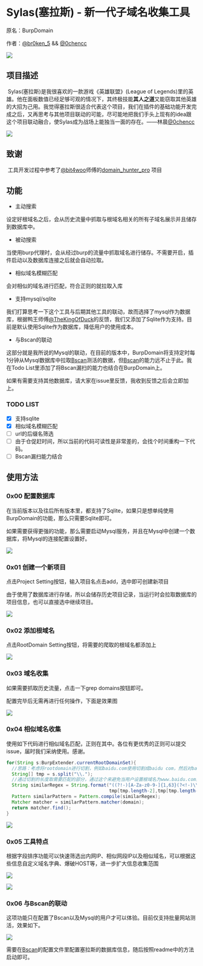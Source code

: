 # Sylas(塞拉斯) - 新一代子域名收集工具

原名：BurpDomain

作者：[@br0ken_5](https://github.com/broken5) && [@0chencc](https://github.com/0chencc)

![](img/index.png)

## 项目描述

​	Sylas(塞拉斯)是我很喜欢的一款游戏《英雄联盟》(League of Legends)里的英雄。他在面板数值已经足够可观的情况下，其终极技能**其人之道**又能窃取其他英雄的大招为己用。我觉得塞拉斯很适合代表这个项目，我们在插件的基础功能开发完成之后，又再思考与其他项目联动的可能，尽可能地把我们手头上现有的idea跟这个项目联动融合，使Sylas成为战场上能独当一面的存在。——林晨[@0chencc](https://github.com/0chencc)

![](img/Sylas.jpeg)

## 致谢

​	工具开发过程中参考了[@bit4woo](https://github.com/bit4woo)师傅的[domain_hunter_pro](https://github.com/bit4woo/domain_hunter_pro) 项目

## 功能

* 主动搜索

设定好根域名之后，会从历史流量中抓取与根域名相关的所有子域名展示并且储存到数据库中。

* 被动搜索

当使用burp代理时，会从经过burp的流量中抓取域名进行储存。不需要开启，插件启动以及数据库连接之后就会自动拉取。

* 相似域名模糊匹配

会对相似的域名进行匹配，符合正则的就拉取入库

* 支持mysql/sqlite

我们打算思考一下这个工具与后期其他工具的联动，故而选择了mysql作为数据库，根据鸭王师傅[@TheKingOfDuck](https://github.com/TheKingOfDuck)的反馈，我们又添加了Sqlite作为支持。目前是默认使用Sqlite作为数据库，降低用户的使用成本。

* 与Bscan的联动

这部分就是我所说的Mysql的联动，在目前的版本中，BurpDomain将支持定时每1分钟从Mysql数据库中拉取[Bscan](https://github.com/broken5/bscan/tree/sylas)测活的数据，但[Bscan](https://github.com/broken5/bscan/tree/sylas)的能力远不止于此。我在Todo List里添加了将Bscan漏扫的能力也结合在BurpDomain上。

如果有需要支持其他数据库，请大家在issue里反馈，我收到反馈之后会立即加上。

### TODO LIST

- [x] 支持sqlite
- [x] 相似域名模糊匹配
- [ ] url的后缀名筛选
- [ ] 由于仓促赶时间，所以当前的代码可读性是非常差的，会找个时间重构一下代码。
- [ ] Bscan漏扫能力结合

## 使用方法

### 0x00 配置数据库

在当前版本以及往后所有版本里，都支持了Sqlite，如果只是想单纯使用BurpDomain的功能，那么只需要Sqlite即可。

如果需要获得更强的功能，那么需要启动Mysql服务，并且在Mysql中创建一个数据库，将Mysql的连接配置设置好。

![](img/databaseSetting.png)

### 0x01 创建一个新项目

点击Project Setting按钮，输入项目名点击add，选中即可创建新项目

由于使用了数据库进行存储，所以会储存历史项目记录，当运行时会拉取数据库的项目信息，也可以直接选中继续项目。

![](img/addProject.png)

### 0x02 添加根域名

点击RootDomain Setting按钮，将需要的爬取的根域名都添加上

![](img/addRootDomain.png)

### 0x03 域名收集

如果需要抓取历史流量，点击一下grep domains按钮即可。

配置完毕后无需再进行任何操作，下面是效果图

![](img/passiveCollection.png)

### 0x04 相似域名收集

使用如下代码进行相似域名匹配，正则在其中。各位有更优秀的正则可以提交issue，届时我们采纳使用。感谢。

```java
for(String s:BurpExtender.currentRootDomainSet){
  //思路：考虑将rootdomain进行切割，例如baidu.com使用切割成baidu com，然后对baidu进行相似度匹配
  String[] tmp = s.split("\\.");
  //通过切割的长度取需要匹配的部分，通过这个来避免当用户设置根域名为www.baidu.com的时候，会匹配成www,baidu的问题，目前直接取baidu,com
  String similarRegex = String.format("((?!-)[A-Za-z0-9-]{1,63}(?<!-)\\.)*(?!-)[A-Za-z0-9-]{0,63}%s[A-Za-z0-9-]{0,63}(?<!-)\\.%s",
                                      tmp[tmp.length-2],tmp[tmp.length-1]);
  Pattern similarPattern = Pattern.compile(similarRegex);
  Matcher matcher = similarPattern.matcher(domain);
  return matcher.find();
}
```

![](img/similarDomain.png)

### 0x05 工具特点

根据字段排序功能可以快速筛选出内网IP、相似网段IP以及相似域名，可以根据这些信息自定义域名字典、爆破HOST等，进一步扩大信息收集范围

![](img/features1.png)

![](img/features2.png)

### 0x06 与Bscan的联动

这项功能只在配置了Bscan以及Mysql的用户才可以体验。目前仅支持批量网站测活，效果如下。

![](img/BscanDomainAliveCheck.png)

需要在[Bscan](https://github.com/broken5/bscan/tree/sylas)的配置文件里配置塞拉斯的数据库信息，随后按照readme中的方法启动即可。